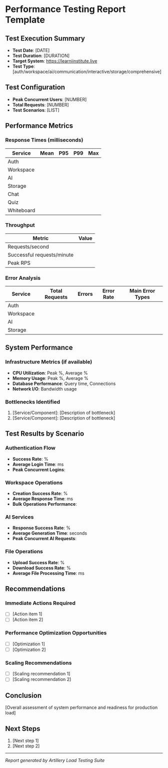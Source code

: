 # Performance Testing Report Template

## Test Execution Summary
- **Test Date**: [DATE]
- **Test Duration**: [DURATION]
- **Target System**: https://learniinstitute.live
- **Test Type**: [auth/workspace/ai/communication/interactive/storage/comprehensive]

## Test Configuration
- **Peak Concurrent Users**: [NUMBER]
- **Total Requests**: [NUMBER]
- **Test Scenarios**: [LIST]

## Performance Metrics

### Response Times (milliseconds)
| Service | Mean | P95 | P99 | Max |
|---------|------|-----|-----|-----|
| Auth | | | | |
| Workspace | | | | |
| AI | | | | |
| Storage | | | | |
| Chat | | | | |
| Quiz | | | | |
| Whiteboard | | | | |

### Throughput
| Metric | Value |
|--------|-------|
| Requests/second | |
| Successful requests/minute | |
| Peak RPS | |

### Error Analysis
| Service | Total Requests | Errors | Error Rate | Main Error Types |
|---------|----------------|--------|------------|------------------|
| Auth | | | | |
| Workspace | | | | |
| AI | | | | |
| Storage | | | | |

## System Performance

### Infrastructure Metrics (if available)
- **CPU Utilization**: Peak %, Average %
- **Memory Usage**: Peak %, Average %
- **Database Performance**: Query time, Connections
- **Network I/O**: Bandwidth usage

### Bottlenecks Identified
1. [Service/Component]: [Description of bottleneck]
2. [Service/Component]: [Description of bottleneck]

## Test Results by Scenario

### Authentication Flow
- **Success Rate**: %
- **Average Login Time**: ms
- **Peak Concurrent Logins**: 

### Workspace Operations
- **Creation Success Rate**: %
- **Average Response Time**: ms
- **Bulk Operations Performance**: 

### AI Services
- **Response Success Rate**: %
- **Average Generation Time**: seconds
- **Peak Concurrent AI Requests**: 

### File Operations
- **Upload Success Rate**: %
- **Download Success Rate**: %
- **Average File Processing Time**: ms

## Recommendations

### Immediate Actions Required
- [ ] [Action item 1]
- [ ] [Action item 2]

### Performance Optimization Opportunities
- [ ] [Optimization 1]
- [ ] [Optimization 2]

### Scaling Recommendations
- [ ] [Scaling recommendation 1]
- [ ] [Scaling recommendation 2]

## Conclusion

[Overall assessment of system performance and readiness for production load]

## Next Steps
1. [Next step 1]
2. [Next step 2]

---
*Report generated by Artillery Load Testing Suite*